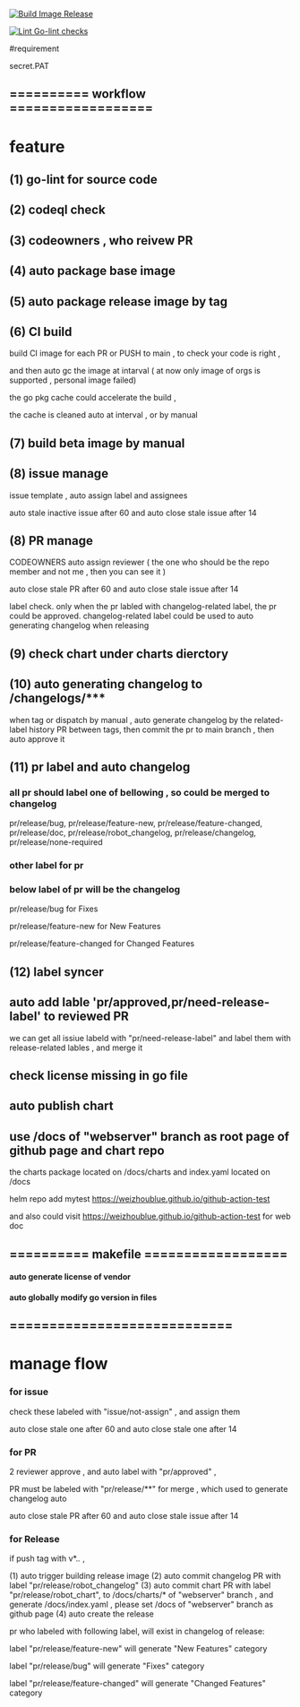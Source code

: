 [![Build Image Release](https://github.com/spidernet-io/spiderpool/actions/workflows/build-release-image.yaml/badge.svg)](https://github.com/spidernet-io/spiderpool/actions/workflows/build-release-image.yaml)

[![Lint Go-lint checks](https://github.com/spidernet-io/spiderpool/actions/workflows/lint-golang.yaml/badge.svg)](https://github.com/spidernet-io/spiderpool/actions/workflows/lint-golang.yaml)

#requirement

secret.PAT

## ========== workflow ==================

# feature

## (1) go-lint for source code

## (2) codeql check

## (3) codeowners , who reivew PR

## (4) auto package base image

## (5) auto package release image by tag

## (6) CI build

build CI image for each PR or PUSH to main , to check your code is right ,

and then auto gc the image at intarval ( at now only image of orgs is supported , personal image failed)

the go pkg cache could accelerate the build ,

the cache is cleaned auto at interval , or by manual

## (7) build beta image by manual

## (8) issue manage

issue template , auto assign label and assignees

auto stale inactive issue after 60 and auto close stale issue after 14

## (8) PR manage

CODEOWNERS auto assign reviewer ( the one who should be the repo member and not me , then you can see it )

auto close stale PR after 60 and auto close stale issue after 14

label check. only when the pr labled with changelog-related label, the pr could be approved.
changelog-related label could be used to auto generating changelog when releasing

## (9) check chart under charts dierctory

## (10) auto generating changelog to /changelogs/***

when tag or dispatch by manual , auto generate changelog by the related-label history PR between tags,
then commit the pr to main branch , then auto approve it

## (11) pr label and auto changelog

### all pr should label one of bellowing , so could be merged to changelog

pr/release/bug, pr/release/feature-new, pr/release/feature-changed,
pr/release/doc, pr/release/robot_changelog, pr/release/changelog,
pr/release/none-required

### other label for pr



### below label of pr will be the changelog

pr/release/bug for Fixes

pr/release/feature-new for New Features

pr/release/feature-changed for Changed Features

## (12) label syncer

## auto add lable 'pr/approved,pr/need-release-label' to reviewed PR

we can get all issiue labeld with "pr/need-release-label"
and label them with release-related lables , and merge it

## check license missing in go file

## auto publish chart

## use /docs of "webserver" branch as root page of github page and chart repo

the charts package located on /docs/charts and index.yaml located on /docs

helm repo add mytest  https://weizhoublue.github.io/github-action-test

and also could visit  https://weizhoublue.github.io/github-action-test for web doc

## ========== makefile ==================

#### auto generate license of vendor

#### auto globally modify go version in files

#### 


## ============================

# manage flow

### for issue

check these labeled with "issue/not-assign" , and assign them

auto close stale one after 60 and auto close stale one after 14


### for PR

2 reviewer approve , and auto label with "pr/approved" ,

PR must be labeled with "pr/release/**" for merge , which used to generate changelog auto

auto close stale PR after 60 and auto close stale issue after 14

### for Release

if push tag with v*.*.* ,

(1) auto trigger building release image
(2) auto commit changelog PR with label "pr/release/robot_changelog"
(3) auto commit chart PR with label "pr/release/robot_chart", to /docs/charts/* of "webserver" branch , and generate /docs/index.yaml , please set /docs of "webserver" branch as github page
(4) auto create the release

pr who labeled with following label, will exist in changelog of release:

label "pr/release/feature-new" will generate "New Features" category

label "pr/release/bug" will generate "Fixes" category

label "pr/release/feature-changed" will generate "Changed Features" category

